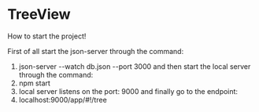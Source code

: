 # TreeView

How to start the project!

First of all start the json-server through the command:
1. json-server --watch db.json --port 3000
and then start the local server through the command:
2. npm start 
3. local server listens on the port: 9000
and finally go to the endpoint:
4. localhost:9000/app/#!/tree
